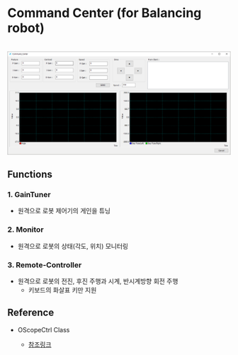 # Command Center (for Balancing robot)
<br>

<!-- ![](../img/Dialog_img.png) -->
<img src="../img/Dialog_img.png" width="700">

## Functions

### 1. GainTuner

* 원격으로 로봇 제어기의 게인을 튜닝

### 2. Monitor

* 원격으로 로봇의 상태(각도, 위치) 모니터링

### 3. Remote-Controller

* 원격으로 로봇의 전진, 후진 주행과 시계, 반시계방향 회전 주행
    * 키보드의 화살표 키만 지원

## Reference

* OScopeCtrl Class

    * [참조링크](http://blog.daum.net/pg365/126)
<br>
